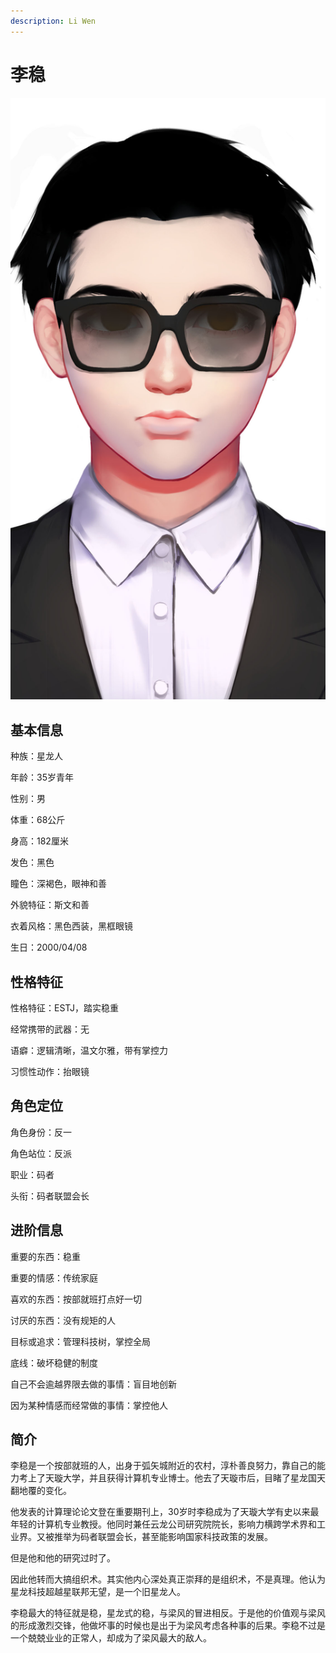 ```yaml
---
description: Li Wen
---
```


# 李稳

![李稳](../../.gitbook/assets/李稳.jpg)

## **基本信息**

种族：星龙人

年龄：35岁青年

性别：男

体重：68公斤

身高：182厘米

发色：黑色

瞳色：深褐色，眼神和善

外貌特征：斯文和善

衣着风格：黑色西装，黑框眼镜

生日：2000/04/08

## **性格特征**

性格特征：ESTJ，踏实稳重

经常携带的武器：无

语癖：逻辑清晰，温文尔雅，带有掌控力

习惯性动作：抬眼镜

## **角色定位**

角色身份：反一

角色站位：反派

职业：码者

头衔：码者联盟会长

## **进阶信息**

重要的东西：稳重

重要的情感：传统家庭

喜欢的东西：按部就班打点好一切

讨厌的东西：没有规矩的人

目标或追求：管理科技树，掌控全局

底线：破坏稳健的制度

自己不会逾越界限去做的事情：盲目地创新

因为某种情感而经常做的事情：掌控他人

## **简介**

李稳是一个按部就班的人，出身于弧矢城附近的农村，淳朴善良努力，靠自己的能力考上了天璇大学，并且获得计算机专业博士。他去了天璇市后，目睹了星龙国天翻地覆的变化。

他发表的计算理论论文登在重要期刊上，30岁时李稳成为了天璇大学有史以来最年轻的计算机专业教授。他同时兼任云龙公司研究院院长，影响力横跨学术界和工业界。又被推举为码者联盟会长，甚至能影响国家科技政策的发展。

但是他和他的研究过时了。

因此他转而大搞组织术。其实他内心深处真正崇拜的是组织术，不是真理。他认为星龙科技超越星联邦无望，是一个旧星龙人。

李稳最大的特征就是稳，星龙式的稳，与梁风的冒进相反。于是他的价值观与梁风的形成激烈交锋，他做坏事的时候也是出于为梁风考虑各种事的后果。李稳不过是一个兢兢业业的正常人，却成为了梁风最大的敌人。
